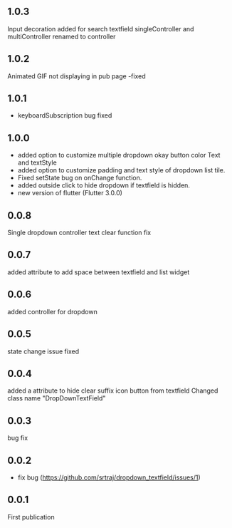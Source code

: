## 1.0.3
Input decoration added for search textfield 
singleController and multiController renamed to controller


## 1.0.2

Animated GIF not displaying in pub page -fixed

## 1.0.1
- keyboardSubscription bug fixed

## 1.0.0
- added option to customize multiple dropdown okay button
  color
  Text and textStyle
- added option to customize padding and text style of dropdown list tile.
- Fixed setState bug on onChange function.
- added outside click to hide dropdown if textfield is hidden.
- new version of flutter (Flutter 3.0.0)

## 0.0.8

Single dropdown controller text clear function fix

## 0.0.7

added attribute to add space between textfield and list widget

## 0.0.6

added controller for dropdown

## 0.0.5

state change issue fixed

## 0.0.4

added a attribute to hide clear suffix icon button from textfield
Changed class name "DropDownTextField"

## 0.0.3

bug fix

## 0.0.2

* fix bug (https://github.com/srtraj/dropdown_textfield/issues/1)



## 0.0.1

First publication

